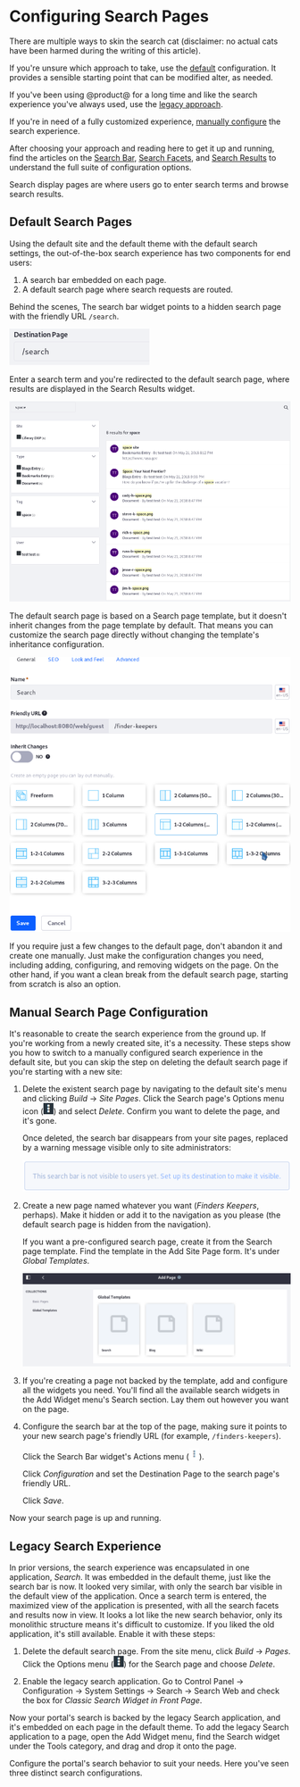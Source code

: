 # Configuring Search Pages [](id=configuring-search-pages)

There are multiple ways to skin the search cat (disclaimer: no actual cats have
been harmed during the writing of this article). 

If you're unsure which approach to take, use the
[default](#default-search-pages) configuration. It provides a sensible starting
point that can be modified alter, as needed. 

If you've been using @product@ for a long time and like the search experience
you've always used, use the [legacy approach](#legacy-search-experience). 

If you're in need of a fully customized experience, 
[manually configure](#manual-search-page-configuration) the search experience. 

After choosing your approach and reading here to get it up and running, find the
articles on the [Search Bar](), [Search Facets](), and [Search Results]() to
understand the full suite of configuration options. 

Search display pages are where users go to enter search terms and browse search
results. 

## Default Search Pages [](id=default-search-pages)

Using the default site and the default theme with the default search settings,
the out-of-the-box search experience has two components for end users:

1. A search bar embedded on each page.
2. A default search page where search requests are routed.

Behind the scenes, The search bar widget points to a hidden search page with the
friendly URL `/search`.

![Figure 1: By default, the embedded search bar points to the pre-configured `/search` destination page.](../../images/search-dest-page.png)

Enter a search term and you're redirected to the default search page, where
results are displayed in the Search Results widget.

![Figure 2: The default page is pre-configured with the Search Results widget and the various Facet widgets to provide a full search experience.](../../images/search-default-page.png)

The default search page is based on a Search page template, but it doesn't
inherit changes from the page template by default. That means you can customize
the search page directly without changing the template's inheritance
configuration.

![Figure 3: Configure the Search page. By default, it doesn't inherit changes from the page template.](../../images/search-page-config.png)

If you require just a few changes to the default page, don't abandon it and
create one manually. Just make the configuration changes you need, including
adding, configuring, and removing widgets on the page. On the other hand, if you
want a clean break from the default search page, starting from scratch is also
an option.

## Manual Search Page Configuration [](id=manual-search-page-configuration)

It's reasonable to create the search experience from the ground up. If you're
working from a newly created site, it's a necessity. These steps show you how to
switch to a manually configured search experience in the default site, but you
can skip the step on deleting the default search page if you're starting with
a new site:

1.  Delete the existent search page by navigating to the default site's menu and
    clicking *Build* &rarr; *Site Pages*. Click the Search page's Options menu
    icon (![Options](../../images/icon-options.png)) and select *Delete*.
    Confirm you want to delete the page, and it's gone.

    Once deleted, the search bar disappears from your site pages, replaced by a
    warning message visible only to site administrators:

    ![Figure 4: The search bar is only visible if it points to an existent page.](../../images/search-bar-warning.png)

2.  Create a new page named whatever you want (_Finders Keepers_, perhaps). Make
    it hidden or add it to the navigation as you please (the default search
    page is hidden from the navigation).

    If you want a pre-configured search page, create it from the Search page
    template. Find the template in the Add Site Page form. It's under *Global
    Templates*.

    ![Figure 5: There's a handy page template for creating search pages.](../../images/search-page-template.png)

3.  If you're creating a page not backed by the template, add and configure all
    the widgets you need. You'll find all the available search widgets in the
    Add Widget menu's Search section. Lay them out however you want on the page.

4.  Configure the search bar at the top of the page, making sure it points to your
    new search page's friendly URL (for example, `/finders-keepers`). 

    Click the Search Bar widget's Actions menu (![Actions](../../images/icon-actions.png)).

    Click *Configuration* and set the Destination Page to the search page's
    friendly URL.

    Click *Save*.

Now your search page is up and running.

## Legacy Search Experience [](id=legacy-search-experience)

In prior versions, the search experience was encapsulated in one application,
*Search*. It was embedded in the default theme, just like the search bar is now.
It looked very similar, with only the search bar visible in the default view of
the application. Once a search term is entered, the maximized view of the
application is presented, with all the search facets and results now in view. It
looks a lot like the new search behavior, only its monolithic structure means
it's difficult to customize. If you liked the old application, it's still
available. Enable it with these steps:

1.  Delete the default search page. From the site menu, click *Build* &rarr;
    *Pages*. Click the Options menu (![Options](../../images/icon-options.png))
    for the Search page and choose *Delete*. 

2.  Enable the legacy search application. Go to Control Panel &rarr;
    Configuration &rarr; System Settings &rarr; Search &rarr; Search Web and
    check the box for *Classic Search Widget in Front Page*.

Now your portal's search is backed by the legacy Search application, and it's
embedded on each page in the default theme. To add the legacy Search application
to a page, open the Add Widget menu, find the Search widget under the Tools
category, and drag and drop it onto the page.

Configure the portal's search behavior to suit your needs. Here you've seen
three distinct search configurations.
